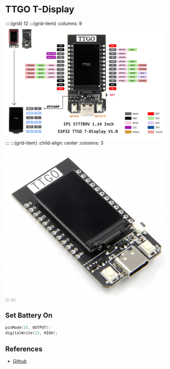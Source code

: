 # TTGO T-Display

::::{grid} 12
:::{grid-item}
:columns: 9
![pinout](images/TTGOTDisplay_pinout.jpg)
:::
:::{grid-item}
:child-align: center
:columns: 3
![img](images/iot_ttgo.png)
:::
::::


## Set Battery On

```c
pinMode(15, OUTPUT);
digitalWrite(15, HIGH);
```

## References
- [Github](https://github.com/Xinyuan-LilyGO/TTGO-T-Display)
